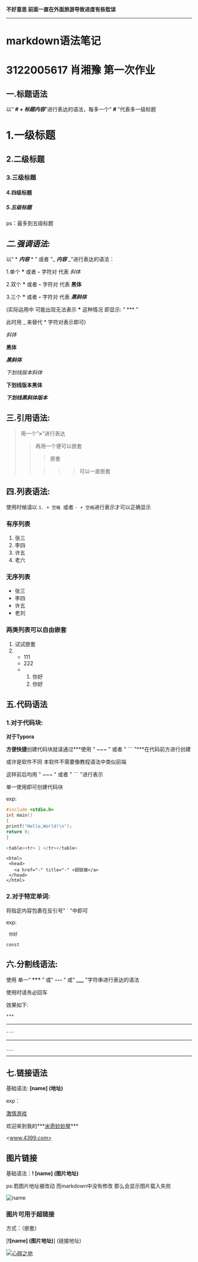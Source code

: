 **不好意思 前面一直在外面旅游导致进度有些耽误**

---



# markdown语法笔记 

# 3122005617 肖湘豫 第一次作业



## 一.标题语法

以“ ***# + 标题内容***”进行表达的语法，每多一个“ ***#*** ”代表多一级标题



# 1.一级标题 

## 2.二级标题

### 3.三级标题

#### 4.四级标题

##### 5.五级标题

ps：最多到五级标题



## ***二.强调语法:***

以“ * ***内容***  * ” 或者 "_ ___内容___  _"进行表达的语法：

1.单个 __*__ 或者 **-** 字符对 代表 *斜体*

2.双个 __*__ 或者 **-** 字符对 代表 **黑体**

3.三个 __*__ 或者 **-** 字符对 代表 ***黑斜体***

(实际运用中 可能出现无法表示 __*__ 这种情况 即显示:  " *** "  

此时用 _ 来替代  * 字符对表示即可)



*斜体*

**黑体**

***黑斜体***



_下划线版本斜体_

__下划线版本黑体__

___下划线黑斜体版本___



## 三.引用语法:

> 用一个"**>**"进行表达
>
> > 再用一个便可以嵌套
>>
> > > 嵌套
> >
> > >>>可以一直嵌套





## 四.列表语法:

使用时候请以 `1. + 空格 `或者 `- + 空格`进行表示才可以正确显示



### 有序列表

1. 张三
2. 李四
3. 许五
4. 老六

### 无序列表

- 张三
- 李四
- 许五
- 老刘



### 两类列表可以自由嵌套

1. 试试嵌套
2. - 111
   - 222
   - 1. 你好
     2. 你好





## 五.代码语法



### 1.对于代码块:

**对于Typora** 

**方便快捷**创建代码块就请通过***使用 " ~~~ " 或者 " ``` "***在代码前方进行创建



或许是软件不同 本软件不需要像教程语法中类似前端 <p></p> 这样前后均用 " ~~~ " 或者 " ``` "进行表示

单一使用即可创建代码块



exp:

```c
#include <stdio.h>
int main()
{
printf("Hello,World!\n");
return 0;
}
```



```h
<table><tr> 1 </tr></table>
```

 

    <html>
     <head>
       <a href="-" title="-" >超链接</a>
     </head>
    </html>



### 2.对于特定单词:

将指定内容包裹在反引号" ` "中即可

exp:

` 你好`

`const`







## 六.分割线语法:



使用 单一“ __***__ ” 或" ***---*** " 或" **___** "字符串进行表达的语法

使用时请务必回车

效果如下: 

`***`


***

`---`

---

`___`

___



## 七.链接语法



基础语法: **[name] (地址)**



exp：

[激情游戏](www.4399.com)

欢迎来到我的***[米奇妙妙屋](www.jxfw.gdut.edu.cn)***

<www.4399.com>

[1]: www.4399.com "666"



## 图片链接

基础语法：**! [name] (图片地址)**

ps:若图片地址被改动 而markdown中没有修改 那么会显示图片载入失败

![name](C:\Users\txx\Desktop\大杂烩\图片\图片2\微信图片_20231228115653.jpg)



### 图片可用于超链接

方式：（嵌套）

[**![name] (图片地址)**] (链接地址)

[![心碎之地](C:\Users\txx\Desktop\大杂烩\图片\图片2\微信图片_20231117180127.jpg)](www.4399.com)

